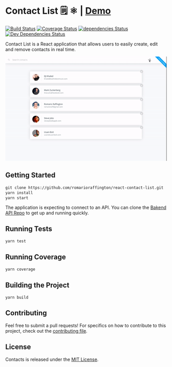 # Contact List 🗒 ⚛️ | [Demo](#) 

[![Build Status](https://travis-ci.org/romarioraffington/react-contact-list.svg?branch=master)](https://travis-ci.org/romarioraffington/react-contact-list) [![Coverage Status](https://coveralls.io/repos/github/romarioraffington/react-contact-list/badge.svg?branch=master)](https://coveralls.io/github/romarioraffington/react-contact-list?branch=master) [![dependencies Status](https://david-dm.org/romarioraffington/react-contact-list.svg)](https://david-dm.org/romarioraffington/react-contact-list.svg) [![Dev Dependencies Status](https://david-dm.org/romarioraffington/react-contact-list/dev-status.svg)](https://david-dm.org/expressjs/express?type=dev)

Contact List is a React application that allows users to easily create, edit and remove contacts in real time.

[![](.README/react-contact-list.gif)](#)

## Getting Started
```shell
git clone https://github.com/romarioraffington/react-contact-list.git
yarn install
yarn start
```
 The application is expecting to connect to an API. You can clone the [Bakend API Repo](#) to get up and running quickly.

## Running Tests
```shell
yarn test
```

## Running Coverage
```shell
yarn coverage
```

## Building the Project
```shell
yarn build
```

## Contributing
Feel free to submit a pull requests! For specifics on how to contribute to this project, check out the  [contributing file](CONTRIBUTING.md).

## License
Contacts is released under the [MIT License](LICENSE).

